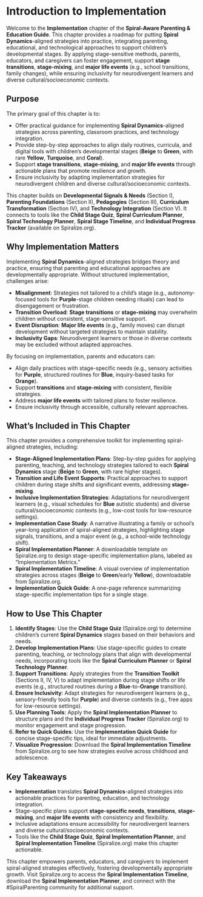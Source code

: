 # Introduction to Implementation

Welcome to the **Implementation** chapter of the **Spiral-Aware Parenting & Education Guide**. This chapter provides a roadmap for putting **Spiral Dynamics**-aligned strategies into practice, integrating parenting, educational, and technological approaches to support children’s developmental stages. By applying stage-sensitive methods, parents, educators, and caregivers can foster engagement, support **stage transitions**, **stage-mixing**, and **major life events** (e.g., school transitions, family changes), while ensuring inclusivity for neurodivergent learners and diverse cultural/socioeconomic contexts.

## Purpose

The primary goal of this chapter is to:
- Offer practical guidance for implementing **Spiral Dynamics**-aligned strategies across parenting, classroom practices, and technology integration.
- Provide step-by-step approaches to align daily routines, curricula, and digital tools with children’s developmental stages (**Beige** to **Green**, with rare **Yellow**, **Turquoise**, and **Coral**).
- Support **stage transitions**, **stage-mixing**, and **major life events** through actionable plans that promote resilience and growth.
- Ensure inclusivity by adapting implementation strategies for neurodivergent children and diverse cultural/socioeconomic contexts.

This chapter builds on **Developmental Signals & Needs** (Section I), **Parenting Foundations** (Section II), **Pedagogies** (Section III), **Curriculum Transformation** (Section IV), and **Technology Integration** (Section V). It connects to tools like the **Child Stage Quiz**, **Spiral Curriculum Planner**, **Spiral Technology Planner**, **Spiral Stage Timeline**, and **Individual Progress Tracker** (available on Spiralize.org).

## Why Implementation Matters

Implementing **Spiral Dynamics**-aligned strategies bridges theory and practice, ensuring that parenting and educational approaches are developmentally appropriate. Without structured implementation, challenges arise:
- **Misalignment**: Strategies not tailored to a child’s stage (e.g., autonomy-focused tools for **Purple**-stage children needing rituals) can lead to disengagement or frustration.
- **Transition Overload**: **Stage transitions** or **stage-mixing** may overwhelm children without consistent, stage-sensitive support.
- **Event Disruption**: **Major life events** (e.g., family moves) can disrupt development without targeted strategies to maintain stability.
- **Inclusivity Gaps**: Neurodivergent learners or those in diverse contexts may be excluded without adapted approaches.

By focusing on implementation, parents and educators can:
- Align daily practices with stage-specific needs (e.g., sensory activities for **Purple**, structured routines for **Blue**, inquiry-based tasks for **Orange**).
- Support **transitions** and **stage-mixing** with consistent, flexible strategies.
- Address **major life events** with tailored plans to foster resilience.
- Ensure inclusivity through accessible, culturally relevant approaches.

## What’s Included in This Chapter

This chapter provides a comprehensive toolkit for implementing spiral-aligned strategies, including:
- **Stage-Aligned Implementation Plans**: Step-by-step guides for applying parenting, teaching, and technology strategies tailored to each **Spiral Dynamics** stage (**Beige** to **Green**, with rare higher stages).
- **Transition and Life Event Supports**: Practical approaches to support children during stage shifts and significant events, addressing **stage-mixing**.
- **Inclusive Implementation Strategies**: Adaptations for neurodivergent learners (e.g., visual schedules for **Blue** autistic students) and diverse cultural/socioeconomic contexts (e.g., low-cost tools for low-resource settings).
- **Implementation Case Study**: A narrative illustrating a family or school’s year-long application of spiral-aligned strategies, highlighting stage signals, transitions, and a major event (e.g., a school-wide technology shift).
- **Spiral Implementation Planner**: A downloadable template on Spiralize.org to design stage-specific implementation plans, labeled as “Implementation Metrics.”
- **Spiral Implementation Timeline**: A visual overview of implementation strategies across stages (**Beige** to **Green**/early **Yellow**), downloadable from Spiralize.org.
- **Implementation Quick Guide**: A one-page reference summarizing stage-specific implementation tips for a single stage.

## How to Use This Chapter

1. **Identify Stages**: Use the **Child Stage Quiz** (Spiralize.org) to determine children’s current **Spiral Dynamics** stages based on their behaviors and needs.
2. **Develop Implementation Plans**: Use stage-specific guides to create parenting, teaching, or technology plans that align with developmental needs, incorporating tools like the **Spiral Curriculum Planner** or **Spiral Technology Planner**.
3. **Support Transitions**: Apply strategies from the **Transition Toolkit** (Sections II, IV, V) to adapt implementation during stage shifts or life events (e.g., structured routines during a **Blue**-to-**Orange** transition).
4. **Ensure Inclusivity**: Adapt strategies for neurodivergent learners (e.g., sensory-friendly tools for **Purple**) and diverse contexts (e.g., free apps for low-resource settings).
5. **Use Planning Tools**: Apply the **Spiral Implementation Planner** to structure plans and the **Individual Progress Tracker** (Spiralize.org) to monitor engagement and stage progression.
6. **Refer to Quick Guides**: Use the **Implementation Quick Guide** for concise stage-specific tips, ideal for immediate adjustments.
7. **Visualize Progression**: Download the **Spiral Implementation Timeline** from Spiralize.org to see how strategies evolve across childhood and adolescence.

## Key Takeaways
- **Implementation** translates **Spiral Dynamics**-aligned strategies into actionable practices for parenting, education, and technology integration.
- Stage-specific plans support **stage-specific needs**, **transitions**, **stage-mixing**, and **major life events** with consistency and flexibility.
- Inclusive adaptations ensure accessibility for neurodivergent learners and diverse cultural/socioeconomic contexts.
- Tools like the **Child Stage Quiz**, **Spiral Implementation Planner**, and **Spiral Implementation Timeline** (Spiralize.org) make this chapter actionable.

This chapter empowers parents, educators, and caregivers to implement spiral-aligned strategies effectively, fostering developmentally appropriate growth. Visit Spiralize.org to access the **Spiral Implementation Timeline**, download the **Spiral Implementation Planner**, and connect with the #SpiralParenting community for additional support.